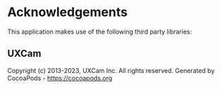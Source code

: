 # Acknowledgements
This application makes use of the following third party libraries:

## UXCam

Copyright (c) 2013-2023, UXCam Inc. All rights reserved.
Generated by CocoaPods - https://cocoapods.org
